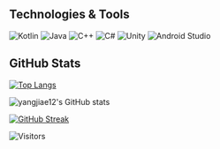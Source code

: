 <!--
**yangjiae12/yangjiae12** is a ✨ _special_ ✨ repository because its `README.md` (this file) appears on your GitHub profile.

Here are some ideas to get you started:

- 🔭 I’m currently working on ...
- 🌱 I’m currently learning ...
- 👯 I’m looking to collaborate on ...
- 🤔 I’m looking for help with ...
- 💬 Ask me about ...
- 📫 How to reach me: ...
- 😄 Pronouns: ...
- ⚡ Fun fact: ...
-->

## Technologies & Tools
![Kotlin](https://img.shields.io/badge/Kotlin-0095D5?style=for-the-badge&logo=kotlin&logoColor=white)
![Java](https://img.shields.io/badge/Java-007396?style=for-the-badge&logo=java&logoColor=white)
![C++](https://img.shields.io/badge/C++-00599C?style=for-the-badge&logo=c%2B%2B&logoColor=white)
![C#](https://img.shields.io/badge/C%23-239120?style=for-the-badge&logo=c-sharp&logoColor=white)
![Unity](https://img.shields.io/badge/Unity-100000?style=for-the-badge&logo=unity&logoColor=white)
![Android Studio](https://img.shields.io/badge/Android%20Studio-3DDC84?style=for-the-badge&logo=android-studio&logoColor=white)

## GitHub Stats
[![Top Langs](https://github-readme-stats.vercel.app/api/top-langs/?username=yangjiae12&layout=compact&theme=tokyonight)](https://github.com/anuraghazra/github-readme-stats)

![yangjiae12's GitHub stats](https://github-readme-stats.vercel.app/api?username=yangjiae12&show_icons=true&theme=tokyonight)

[![GitHub Streak](https://streak-stats.demolab.com/?user=yangjiae12&theme=tokyonight)](https://git.io/streak-stats)

![Visitors](https://komarev.com/ghpvc/?username=yangjiae12&color=lightgray)
